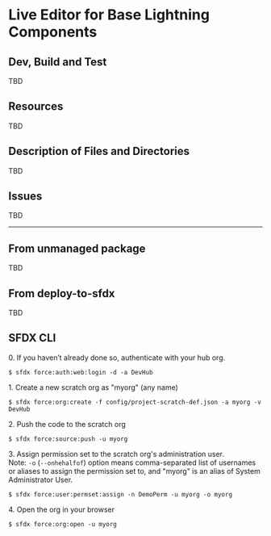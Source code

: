 # Live Editor for Base Lightning Components

## Dev, Build and Test

TBD

## Resources

TBD

## Description of Files and Directories

TBD

## Issues

TBD

----

## From unmanaged package

TBD

## From deploy-to-sfdx

TBD

## SFDX CLI

0\. If you haven’t already done so, authenticate with your hub org.

```
$ sfdx force:auth:web:login -d -a DevHub
```

1\. Create a new scratch org as "myorg" (any name)

```
$ sfdx force:org:create -f config/project-scratch-def.json -a myorg -v DevHub
```

2\. Push the code to the scratch org

```
$ sfdx force:source:push -u myorg
```

3\. Assign permission set to the scratch org's administration user.  
Note: ``-o`` (``--onhehalfof``) option means comma-separated list of usernames or aliases to assign the permission set to, and "myorg" is an alias of System Administrator User.

```
$ sfdx force:user:permset:assign -n DemoPerm -u myorg -o myorg
```

4\. Open the org in your browser

```
$ sfdx force:org:open -u myorg
```
